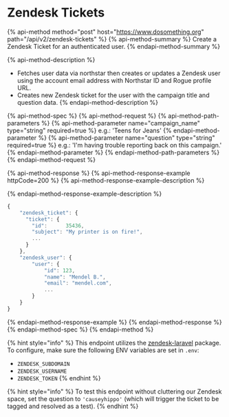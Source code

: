 # Zendesk Tickets

{% api-method method="post" host="https://www.dosomething.org" path="/api/v2/zendesk-tickets" %}
{% api-method-summary %}
Create a Zendesk Ticket for an authenticated user.
{% endapi-method-summary %}

{% api-method-description %}

- Fetches user data via northstar then creates or updates a Zendesk user using the account email address with Northstar ID and Rogue profile URL.
- Creates new Zendesk ticket for the user with the campaign title and question data.
  {% endapi-method-description %}

{% api-method-spec %}
{% api-method-request %}
{% api-method-path-parameters %}
{% api-method-parameter name="campaign_name" type="string" required=true %}
e.g.: 'Teens for Jeans'
{% endapi-method-parameter %}
{% api-method-parameter name="question" type="string" required=true %}
e.g.: 'I\'m having trouble reporting back on this campaign.'
{% endapi-method-parameter %}
{% endapi-method-path-parameters %}
{% endapi-method-request %}

{% api-method-response %}
{% api-method-response-example httpCode=200 %}
{% api-method-response-example-description %}

{% endapi-method-response-example-description %}

```javascript
{
    "zendesk_ticket": {
      "ticket": {
        "id":      35436,
        "subject": "My printer is on fire!",
        ...
      }
    },
    "zendesk_user": {
        "user": {
            "id": 123,
            "name": "Mendel B.",
            "email": "mendel.com",
            ...
        }
    }
}
```

{% endapi-method-response-example %}
{% endapi-method-response %}
{% endapi-method-spec %}
{% endapi-method %}

{% hint style="info" %}
This endpoint utilizes the [zendesk-laravel](https://github.com/huddledigital/zendesk-laravel) package.
To configure, make sure the following ENV variables are set in `.env`:

- `ZENDESK_SUBDOMAIN`
- `ZENDESK_USERNAME`
- `ZENDESK_TOKEN`
  {% endhint %}

{% hint style="info" %}
To test this endpoint without cluttering our Zendesk space, set the question to `'causeyhippo'` (which will trigger the ticket to be tagged and resolved as a test).
{% endhint %}
